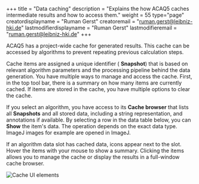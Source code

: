 +++
title = "Data caching"
description = "Explains the how ACAQ5 caches intermediate results and how to access them."
weight = 55
type="page"
creatordisplayname = "Ruman Gerst"
creatoremail = "ruman.gerst@leibniz-hki.de"
lastmodifierdisplayname = "Ruman Gerst"
lastmodifieremail = "ruman.gerst@leibniz-hki.de"
+++

ACAQ5 has a project-wide cache for generated results. This cache can be accessed
by algorithms to prevent repeating previous calculation steps.

Cache items are assigned a unique identifier (<i class="fa fa-camera"></i> <strong>Snapshot</strong>)
that is based on relevant algorithm parameters and the processing pipeline behind the
data generation.
You have multiple ways to manage and access the cache. First, in the top tool bar,
there is a summary on how many items are currently cached. If items are stored in the cache,
you have multiple options to clear the cache.

If you select an algorithm, you have access to its <i class="fa fa-database"></i> <strong>Cache browser</strong>
that lists all <i class="fa fa-camera"></i> <strong>Snapshots</strong> and all stored data, including
a string representation, and annotations if available. By selecting a row in the data table below,
you can <i class="fa fa-search"></i> <strong>Show</strong> the item's data. The operation depends on
the exact data type. ImageJ images for example are opened in ImageJ.

If an algorithm data slot has cached data, icons appear next to the slot.
Hover the items with your mouse to show a summary. Clicking the items allows you to manage the cache or
display the results in a full-window cache browser.

![Cache UI elements](/img/documentation/cache.png)
